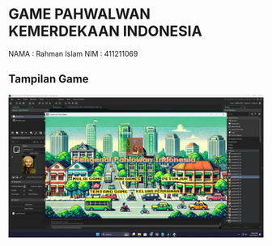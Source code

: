 # GAME PAHWALWAN KEMERDEKAAN INDONESIA

NAMA : Rahman Islam
NIM : 411211069

## Tampilan Game

<img src="tampilan_game.png"/>
